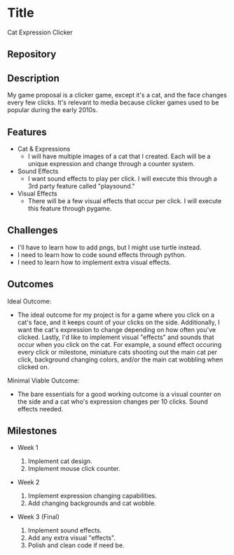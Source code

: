 # Title
Cat Expression Clicker

## Repository
<Link https://github.com/KimL7/utd-angm-2305-24s-pfda-FINAL>

## Description
My game proposal is a clicker game, except it's a cat, and the face changes every few clicks. It's relevant to media because clicker games used to be popular during the early 2010s.

## Features
- Cat & Expressions
	- I will have multiple images of a cat that I created. Each will be a unique expression and change through a counter system.
- Sound Effects
	- I want sound effects to play per click. I will execute this through a 3rd party feature called "playsound."  
- Visual Effects
	- There will be a few visual effects that occur per click. I will execute this feature through pygame.

## Challenges
- I'll have to learn how to add pngs, but I might use turtle instead.
- I need to learn how to code sound effects through python.
- I need to learn how to implement extra visual effects.

## Outcomes
Ideal Outcome:
-  The ideal outcome for my project is for a game where you click on a cat's face, and it keeps count of your clicks on the side. Additionally, I want the cat's expression to change depending on how often you've clicked. Lastly, I'd like to implement visual "effects" and sounds that occur when you click on the cat. For example, a sound effect occuring every click or milestone, miniature cats shooting out the main cat per click, background changing colors, and/or the main cat wobbling when clicked on.

Minimal Viable Outcome:
- The bare essentials for a good working outcome is a visual counter on the side and a cat who's expression changes per 10 clicks. Sound effects needed.

## Milestones

- Week 1
  1. Implement cat design.
  2. Implement mouse click counter.

- Week 2
  1. Implement expression changing capabilities.
  2. Add changing backgrounds and cat wobble.

- Week 3 (Final)
  1. Implement sound effects.
  2. Add any extra visual "effects".
  3. Polish and clean code if need be.